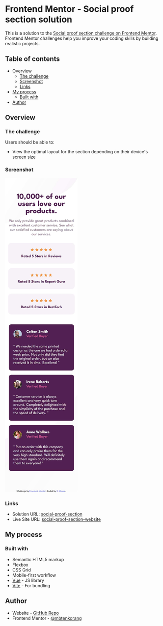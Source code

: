 # Frontend Mentor - Social proof section solution

This is a solution to the [Social proof section challenge on Frontend Mentor](https://www.frontendmentor.io/challenges/social-proof-section-6e0qTv_bA). Frontend Mentor challenges help you improve your coding skills by building realistic projects.

## Table of contents

- [Overview](#overview)
  - [The challenge](#the-challenge)
  - [Screenshot](#screenshot)
  - [Links](#links)
- [My process](#my-process)
  - [Built with](#built-with)
- [Author](#author)

## Overview

### The challenge

Users should be able to:

- View the optimal layout for the section depending on their device's screen size

### Screenshot

![](./screenshot.jpg)

### Links

- Solution URL: [social-proof-section](https://github.com/mbtenkorang/social-proof-section)
- Live Site URL: [social-proof-section-website](https://social-proof-section-fem.onrender.com/)

## My process

### Built with

- Semantic HTML5 markup
- Flexbox
- CSS Grid
- Mobile-first workflow
- [Vue](https://vuejs.org/) - JS library
- [Vite](https://vitejs.dev/) - For bundling

## Author

- Website - [GitHub Repo](https://github.com/mbtenkorang)
- Frontend Mentor - [@mbtenkorang](https://www.frontendmentor.io/profile/mbtenkorang)

